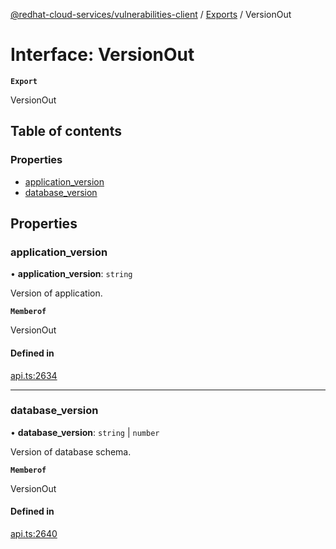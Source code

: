 [@redhat-cloud-services/vulnerabilities-client](../README.md) / [Exports](../modules.md) / VersionOut

# Interface: VersionOut

**`Export`**

VersionOut

## Table of contents

### Properties

- [application\_version](VersionOut.md#application_version)
- [database\_version](VersionOut.md#database_version)

## Properties

### application\_version

• **application\_version**: `string`

Version of application.

**`Memberof`**

VersionOut

#### Defined in

[api.ts:2634](https://github.com/mkholjuraev/javascript-clients/blob/main/packages/vulnerabilities/git-api/api.ts#L2634)

___

### database\_version

• **database\_version**: `string` \| `number`

Version of database schema.

**`Memberof`**

VersionOut

#### Defined in

[api.ts:2640](https://github.com/mkholjuraev/javascript-clients/blob/main/packages/vulnerabilities/git-api/api.ts#L2640)

